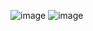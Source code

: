![image](https://github.com/kona-13/HWFind.py/assets/77511759/e8d63fd3-7389-4510-ad09-16e97f637448)
![image](https://github.com/kona-13/HWFind.py/assets/77511759/b81fef38-fc25-409c-aabd-324b8d6aacb1)
